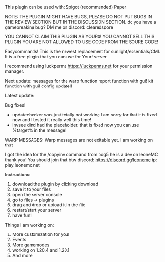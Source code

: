 This plugin can be used with:
Spigot (recommended)
Paper

NOTE: THE PLUGIN MIGHT HAVE BUGS, PLEASE DO NOT PUT BUGS IN THE REVIEW SECTION BUT IN THE DISCUSSION SECTION.
do you have a gamebreaking bug? DM me on discord: clearedspore

YOU CANNOT CLAIM THIS PLUGIN AS YOURS!
YOU CANNOT SELL THIS PLUGIN
YOU ARE NOT ALLOWED TO USE CODE FROM THE SOURE CODE!

Easycommands!
This is the newest replacement for sunlight/essentials/CMI.
It is a free plugin that you can use for Your! server.

I recommend using luckperms https://luckperms.net for your permission manager.

Next update:
messages for the warp function
report function with gui!
kit function with gui!
config update!!

Latest update:

Bug fixes!

- updatechecker was just totally not working I am sorry for that it is fixed now and I tested it really well this time!
- invsee dind had the placeholder. that is fixed now you can use %target% in the message!


WARP MESSAGES:
Warp messages are not editable yet. I am working on that


I got the idea for the /copyinv command from pog5 he is a dev on leoneMC thank you!
You should join that btw
discord: https://discord.gg/leonemc
ip: play.leonemc.net

Instructions:
1. download the plugin by clicking download
2. save it to your files
3. open the server console
4. go to files -> plugins
5. drag and drop or upload it in the file
6. restart/start your server
7. have fun!

Things I am working on:
1. More customization for you!
4. Events
5. More gamemodes
6. working on 1.20.4 and 1.20.1
7. And more!
